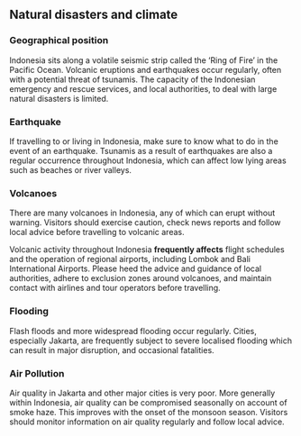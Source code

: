 ## Natural disasters and climate

### **Geographical position**

Indonesia sits along a volatile seismic strip called the ‘Ring of Fire’ in the Pacific Ocean. Volcanic eruptions and earthquakes occur regularly, often with a potential threat of tsunamis. The capacity of the Indonesian emergency and rescue services, and local authorities, to deal with large natural disasters is limited.

### **Earthquake**

If travelling to or living in Indonesia, make sure to know what to do in the event of an earthquake. Tsunamis as a result of earthquakes are also a regular occurrence throughout Indonesia, which can affect low lying areas such as beaches or river valleys.

### **Volcanoes**

There are many volcanoes in Indonesia, any of which can erupt without warning. Visitors should exercise caution, check news reports and follow local advice before travelling to volcanic areas.

Volcanic activity throughout Indonesia **frequently affects** flight schedules and the operation of regional airports, including Lombok and Bali International Airports. Please heed the advice and guidance of local authorities, adhere to exclusion zones around volcanoes, and maintain contact with airlines and tour operators before travelling.

### **Flooding**

Flash floods and more widespread flooding occur regularly. Cities, especially Jakarta, are frequently subject to severe localised flooding which can result in major disruption, and occasional fatalities.

### **Air Pollution**

Air quality in Jakarta and other major cities is very poor. More generally within Indonesia, air quality can be compromised seasonally on account of smoke haze. This improves with the onset of the monsoon season. Visitors should monitor information on air quality regularly and follow local advice.